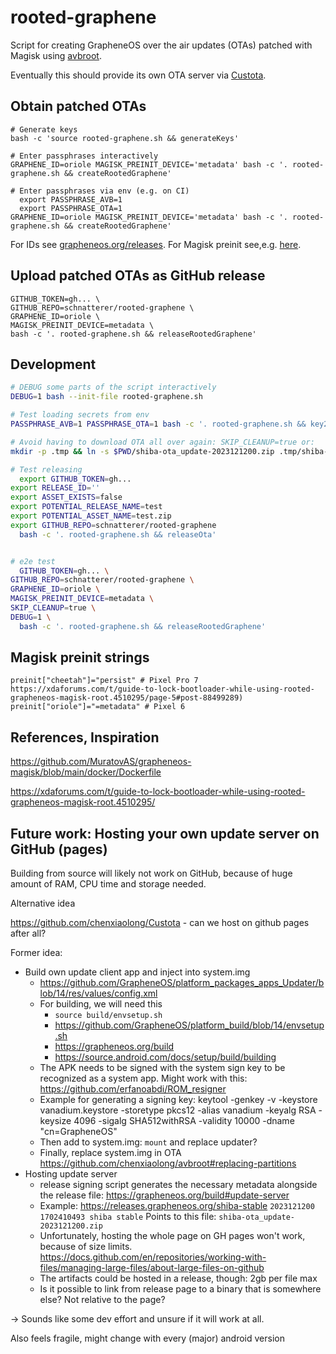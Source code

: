 rooted-graphene
===

Script for creating GrapheneOS over the air updates (OTAs) patched with Magisk using [avbroot](https://github.com/chenxiaolong/avbroot).

Eventually this should provide its own OTA server via [Custota](https://github.com/chenxiaolong/Custota).

## Obtain patched OTAs

```shell
# Generate keys
bash -c 'source rooted-graphene.sh && generateKeys'

# Enter passphrases interactively
GRAPHENE_ID=oriole MAGISK_PREINIT_DEVICE='metadata' bash -c '. rooted-graphene.sh && createRootedGraphene'  
 
# Enter passphrases via env (e.g. on CI)
  export PASSPHRASE_AVB=1
  export PASSPHRASE_OTA=1 
GRAPHENE_ID=oriole MAGISK_PREINIT_DEVICE='metadata' bash -c '. rooted-graphene.sh && createRootedGraphene' 
```

For IDs see [grapheneos.org/releases](https://grapheneos.org/releases). For Magisk preinit see,e.g. [here](#magisk-preinit-strings).

## Upload patched OTAs as GitHub release

```shell
GITHUB_TOKEN=gh... \
GITHUB_REPO=schnatterer/rooted-graphene \
GRAPHENE_ID=oriole \
MAGISK_PREINIT_DEVICE=metadata \
bash -c '. rooted-graphene.sh && releaseRootedGraphene'
```

## Development
```bash
# DEBUG some parts of the script interactively
DEBUG=1 bash --init-file rooted-graphene.sh

# Test loading secrets from env
PASSPHRASE_AVB=1 PASSPHRASE_OTA=1 bash -c '. rooted-graphene.sh && key2base64 && KEY_AVB=doesnotexist releaseRootedGraphene'        

# Avoid having to download OTA all over again: SKIP_CLEANUP=true or:
mkdir -p .tmp && ln -s $PWD/shiba-ota_update-2023121200.zip .tmp/shiba-ota_update-2023121200.zip

# Test releasing
  export GITHUB_TOKEN=gh...
export RELEASE_ID=''
export ASSET_EXISTS=false
export POTENTIAL_RELEASE_NAME=test
export POTENTIAL_ASSET_NAME=test.zip
export GITHUB_REPO=schnatterer/rooted-graphene
  bash -c '. rooted-graphene.sh && releaseOta'


# e2e test
  GITHUB_TOKEN=gh... \
GITHUB_REPO=schnatterer/rooted-graphene \
GRAPHENE_ID=oriole \
MAGISK_PREINIT_DEVICE=metadata \
SKIP_CLEANUP=true \
DEBUG=1 \
  bash -c '. rooted-graphene.sh && releaseRootedGraphene'
```

## Magisk preinit strings

```shell
preinit["cheetah"]="persist" # Pixel Pro 7 https://xdaforums.com/t/guide-to-lock-bootloader-while-using-rooted-grapheneos-magisk-root.4510295/page-5#post-88499289)
preinit["oriole"]="=metadata" # Pixel 6
```


## References, Inspiration
https://github.com/MuratovAS/grapheneos-magisk/blob/main/docker/Dockerfile

https://xdaforums.com/t/guide-to-lock-bootloader-while-using-rooted-grapheneos-magisk-root.4510295/

## Future work: Hosting your own update server on GitHub (pages)

Building from source will likely not work on GitHub, because of huge amount of RAM, CPU time and storage needed.

Alternative idea

https://github.com/chenxiaolong/Custota - can we host on github pages after all?

Former idea:

* Build own update client app and inject into system.img
  * https://github.com/GrapheneOS/platform_packages_apps_Updater/blob/14/res/values/config.xml 
  * For building, we will need this 
    * `source build/envsetup.sh`
    * https://github.com/GrapheneOS/platform_build/blob/14/envsetup.sh
    * https://grapheneos.org/build
    * https://source.android.com/docs/setup/build/building
  * The APK needs to be signed with the system sign key to be recognized as a system app.
    Might work with this: https://github.com/erfanoabdi/ROM_resigner
  * Example for generating a signing key: keytool -genkey -v -keystore vanadium.keystore -storetype pkcs12 -alias vanadium -keyalg RSA -keysize 4096 -sigalg SHA512withRSA -validity 10000 -dname "cn=GrapheneOS"
  * Then add to system.img: `mount` and replace updater?
  * Finally, replace system.img in OTA https://github.com/chenxiaolong/avbroot#replacing-partitions
* Hosting update server
  * release signing script generates the necessary metadata alongside the release file: https://grapheneos.org/build#update-server
  * Example:  https://releases.grapheneos.org/shiba-stable
    `2023121200 1702410493 shiba stable`
    Points to this file: `shiba-ota_update-2023121200.zip`
  * Unfortunately, hosting the whole page on GH pages won't work, because of size limits.
    https://docs.github.com/en/repositories/working-with-files/managing-large-files/about-large-files-on-github
  * The artifacts could be hosted in a release, though: 2gb per file max
  * Is it possible to link from release page to a binary that is somewhere else? Not relative to the page?

-> Sounds like some dev effort and unsure if it will work at all.

Also feels fragile, might change with every (major) android version
